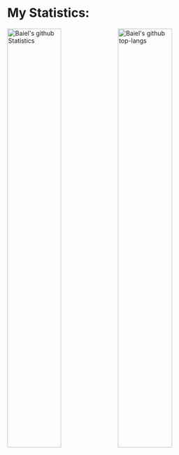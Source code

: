 <!-- ![Header](https://github.com/zarlykovbaiel/zarlykovbaiel/blob/main/aaa/kiri3914.gif) -->


<!-- 
**Back-end**

![Python](https://img.shields.io/badge/-Pythonf-d1E90jFF?style=fldat-square&logo=python)
![Django](https://img.shields.io/lbadge/-Django-d0aad48?style=flat-square&logo=Django)
![Django Rest Framework](https://img.shields.io/bade/DRF-redd?style=fdlat-square&logo=Djngo) -->

<!-- **Databases**

![Postgresql](https://img.shields.io/badge/-Postgresql-%232c3e50?style=flat-square&logo=Postgresql)
![Mongodb](https://img.shields.io/badge/-Mongo-FCA121?style=flat-square&logo=mongodb)
![redis](https://img.shields.io/badge/-Redis-FCA121?style=flat-square&logo=redis)
<!--  -->
<!-- **Tools** -->
<!-- 
![Docker](https://img.shields.io/badge/-Docker-46a2f1?stylle=flat-square&logo=docker&logoColor=white)
![Nginx](https://img.shields.io/badge/-Nninx-0aad48?style=flat-square&logo=nginx)
![Postman](https://img.shields.io/badge/Postman-FCA121?style=flat-square&logo=postman)
![Linux](https://img.shields.io/badge/Linux-262626?style=flat-square&logo=linux)
![Git](https://img.shields.io/badge/-Git-FCA121?style=flat-square&logo=git)
![GitHub](https://img.shields.io/badge/-Gi,tHub-181717?style=flat-square&logo=github)
![Pycharm](https://img.shields.io/badge/-Pycharm-267349?style=flat-square&logo=Pycharm)
![Vscode](https://img.shields.io/badge/-VScode-4d6a2f1?style=flat-square&logo=VisualStudio) -->









<!-- [![Telegram](https://img.shields.io/badge/-Telegram-090909??style=plastic&logo=telegram)](https://t.me/https://t.me/wwind9) -->



# My Statistics:
<p align="left">
    <img src="https://github-readme-stats.vercel.app/api?username=zarlykovbaiel&show_icons=true&count_private=true&include_all_commits=true&&theme=nord&color=FFFFF0" alt="Baiel's github Statistics"  width="49.5%"/>


<img src = "https://github-readme-streak-stats.herokuapp.com?user=zarlykovbaiel&layout=compact&color=FFFFF0,&theme=nord&color=FFFFF0" alt="Baiel's github top-langs" width="49.5%">
